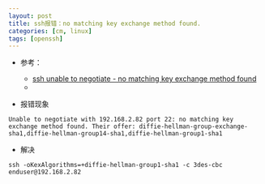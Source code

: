 ```yaml
---
layout: post
title: ssh报错：no matching key exchange method found.
categories: [cm, linux]
tags: [openssh]
---
```


* 参考： 
    * [ssh unable to negotiate - no matching key exchange method found](https://unix.stackexchange.com/a/402749)
    * []()


* 报错现象

~~~
Unable to negotiate with 192.168.2.82 port 22: no matching key exchange method found. Their offer: diffie-hellman-group-exchange-sha1,diffie-hellman-group14-sha1,diffie-hellman-group1-sha1
~~~

* 解决

~~~
ssh -oKexAlgorithms=+diffie-hellman-group1-sha1 -c 3des-cbc enduser@192.168.2.82
~~~

